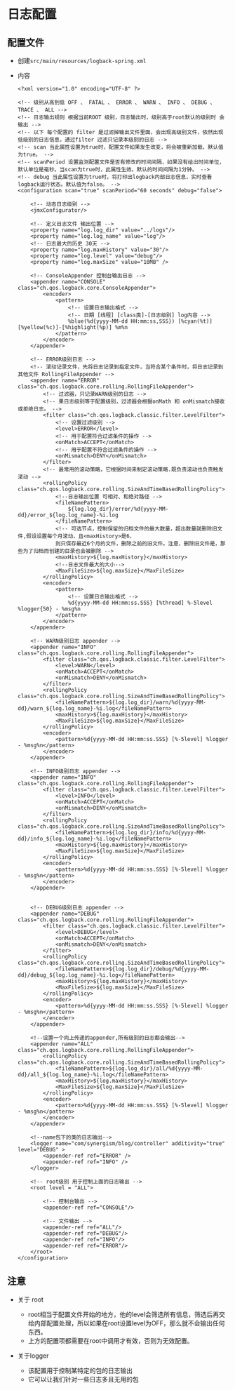 # 日志配置

## 配置文件

* 创建``src/main/resources/logback-spring.xml``

* 内容

      <?xml version="1.0" encoding="UTF-8" ?>

      <!-- 级别从高到低 OFF 、 FATAL 、 ERROR 、 WARN 、 INFO 、 DEBUG 、 TRACE 、 ALL -->
      <!-- 日志输出规则 根据当前ROOT 级别，日志输出时，级别高于root默认的级别时 会输出 -->
      <!-- 以下 每个配置的 filter 是过滤掉输出文件里面，会出现高级别文件，依然出现低级别的日志信息，通过filter 过滤只记录本级别的日志 -->
      <!-- scan 当此属性设置为true时，配置文件如果发生改变，将会被重新加载，默认值为true。 -->
      <!-- scanPeriod 设置监测配置文件是否有修改的时间间隔，如果没有给出时间单位，默认单位是毫秒。当scan为true时，此属性生效。默认的时间间隔为1分钟。 -->
      <!-- debug 当此属性设置为true时，将打印出logback内部日志信息，实时查看logback运行状态。默认值为false。 -->
      <configuration scan="true" scanPeriod="60 seconds" debug="false">

          <!-- 动态日志级别 -->
          <jmxConfigurator/>

          <!-- 定义日志文件 输出位置 -->
          <property name="log.log_dir" value="../logs"/>
          <property name="log.log_name" value="log"/>
          <!-- 日志最大的历史 30天 -->
          <property name="log.maxHistory" value="30"/>
          <property name="log.level" value="debug"/>
          <property name="log.maxSize" value="10MB" />

          <!-- ConsoleAppender 控制台输出日志 -->
          <appender name="CONSOLE" class="ch.qos.logback.core.ConsoleAppender">
              <encoder>
                  <pattern>
                      <!-- 设置日志输出格式 -->
                      <!-- 日期 [线程] [class类]-[日志级别] log内容 -->
                      %blue(%d{yyyy-MM-dd HH:mm:ss,SSS}) [%cyan(%t)] [%yellow(%c)]-[%highlight(%p)] %m%n
                  </pattern>
              </encoder>
          </appender>

          <!-- ERROR级别日志 -->
          <!-- 滚动记录文件，先将日志记录到指定文件，当符合某个条件时，将日志记录到其他文件 RollingFileAppender -->
          <appender name="ERROR" class="ch.qos.logback.core.rolling.RollingFileAppender">
              <!-- 过滤器，只记录WARN级别的日志 -->
              <!-- 果日志级别等于配置级别，过滤器会根据onMath 和 onMismatch接收或拒绝日志。 -->
              <filter class="ch.qos.logback.classic.filter.LevelFilter">
                  <!-- 设置过滤级别 -->
                  <level>ERROR</level>
                  <!-- 用于配置符合过滤条件的操作 -->
                  <onMatch>ACCEPT</onMatch>
                  <!-- 用于配置不符合过滤条件的操作 -->
                  <onMismatch>DENY</onMismatch>
              </filter>
              <!-- 最常用的滚动策略，它根据时间来制定滚动策略.既负责滚动也负责触发滚动 -->
              <rollingPolicy class="ch.qos.logback.core.rolling.SizeAndTimeBasedRollingPolicy">
                  <!--日志输出位置 可相对、和绝对路径 -->
                  <fileNamePattern>
                      ${log.log_dir}/error/%d{yyyy-MM-dd}/error_${log.log_name}-%i.log
                  </fileNamePattern>
                  <!-- 可选节点，控制保留的归档文件的最大数量，超出数量就删除旧文件,假设设置每个月滚动，且<maxHistory>是6，
                  则只保存最近6个月的文件，删除之前的旧文件。注意，删除旧文件是，那些为了归档而创建的目录也会被删除 -->
                  <maxHistory>${log.maxHistory}</maxHistory>
                  <!--日志文件最大的大小-->
                  <MaxFileSize>${log.maxSize}</MaxFileSize>
              </rollingPolicy>
              <encoder>
                  <pattern>
                      <!-- 设置日志输出格式 -->
                      %d{yyyy-MM-dd HH:mm:ss.SSS} [%thread] %-5level %logger{50} - %msg%n
                  </pattern>
              </encoder>
          </appender>

          <!-- WARN级别日志 appender -->
          <appender name="INFO" class="ch.qos.logback.core.rolling.RollingFileAppender">
              <filter class="ch.qos.logback.classic.filter.LevelFilter">
                  <level>WARN</level>
                  <onMatch>ACCEPT</onMatch>
                  <onMismatch>DENY</onMismatch>
              </filter>
              <rollingPolicy class="ch.qos.logback.core.rolling.SizeAndTimeBasedRollingPolicy">
                  <fileNamePattern>${log.log_dir}/warn/%d{yyyy-MM-dd}/warn_${log.log_name}-%i.log</fileNamePattern>
                  <maxHistory>${log.maxHistory}</maxHistory>
                  <MaxFileSize>${log.maxSize}</MaxFileSize>
              </rollingPolicy>
              <encoder>
                  <pattern>%d{yyyy-MM-dd HH:mm:ss.SSS} [%-5level] %logger - %msg%n</pattern>
              </encoder>
          </appender>

          <!-- INFO级别日志 appender -->
          <appender name="INFO" class="ch.qos.logback.core.rolling.RollingFileAppender">
              <filter class="ch.qos.logback.classic.filter.LevelFilter">
                  <level>INFO</level>
                  <onMatch>ACCEPT</onMatch>
                  <onMismatch>DENY</onMismatch>
              </filter>
              <rollingPolicy class="ch.qos.logback.core.rolling.SizeAndTimeBasedRollingPolicy">
                  <fileNamePattern>${log.log_dir}/info/%d{yyyy-MM-dd}/info_${log.log_name}-%i.log</fileNamePattern>
                  <maxHistory>${log.maxHistory}</maxHistory>
                  <MaxFileSize>${log.maxSize}</MaxFileSize>
              </rollingPolicy>
              <encoder>
                  <pattern>%d{yyyy-MM-dd HH:mm:ss.SSS} [%-5level] %logger - %msg%n</pattern>
              </encoder>
          </appender>


          <!-- DEBUG级别日志 appender -->
          <appender name="DEBUG" class="ch.qos.logback.core.rolling.RollingFileAppender">
              <filter class="ch.qos.logback.classic.filter.LevelFilter">
                  <level>DEBUG</level>
                  <onMatch>ACCEPT</onMatch>
                  <onMismatch>DENY</onMismatch>
              </filter>
              <rollingPolicy class="ch.qos.logback.core.rolling.SizeAndTimeBasedRollingPolicy">
                  <fileNamePattern>${log.log_dir}/debug/%d{yyyy-MM-dd}/debug_${log.log_name}-%i.log</fileNamePattern>
                  <maxHistory>${log.maxHistory}</maxHistory>
                  <MaxFileSize>${log.maxSize}</MaxFileSize>
              </rollingPolicy>
              <encoder>
                  <pattern>%d{yyyy-MM-dd HH:mm:ss.SSS} [%-5level] %logger - %msg%n</pattern>
              </encoder>
          </appender>

          <!--设置一个向上传递的appender,所有级别的日志都会输出-->
          <appender name="ALL" class="ch.qos.logback.core.rolling.RollingFileAppender">
              <rollingPolicy class="ch.qos.logback.core.rolling.SizeAndTimeBasedRollingPolicy">
                  <fileNamePattern>${log.log_dir}/all/%d{yyyy-MM-dd}/all_${log.log_name}-%i.log</fileNamePattern>
                  <maxHistory>${log.maxHistory}</maxHistory>
                  <MaxFileSize>${log.maxSize}</MaxFileSize>
              </rollingPolicy>
              <encoder>
                  <pattern>%d{yyyy-MM-dd HH:mm:ss.SSS} [%-5level] %logger - %msg%n</pattern>
              </encoder>
          </appender>

          <!--name包下的类的日志输出-->
          <logger name="com/synergism/blog/controller" additivity="true" level="DEBUG" >
              <appender-ref ref="ERROR" />
              <appender-ref ref="INFO" />
          </logger>

          <!-- root级别 用于控制上面的日志输出 -->
          <root level = "ALL">

              <!-- 控制台输出 -->
              <appender-ref ref="CONSOLE"/>

              <!-- 文件输出 -->
              <appender-ref ref="ALL"/>
              <appender-ref ref="DEBUG"/>
              <appender-ref ref="INFO"/>
              <appender-ref ref="ERROR"/>
          </root>
      </configuration>

## 注意

* 关于 root  
  * root相当于配置文件开始的地方，他的level会筛选所有信息，筛选后再交给内部配置处理，所以如果在root设置level为OFF，那么就不会输出任何东西。
  * 上方的配置项都需要在root中调用才有效，否则为无效配置。

* 关于logger  
  * 该配置用于控制某特定的包的日志输出
  * 它可以让我们针对一些日志多且无用的包